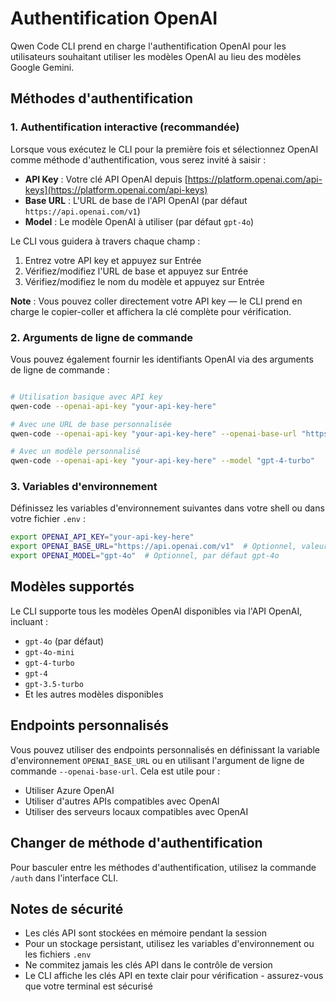 # Authentification OpenAI

Qwen Code CLI prend en charge l'authentification OpenAI pour les utilisateurs souhaitant utiliser les modèles OpenAI au lieu des modèles Google Gemini.

## Méthodes d'authentification

### 1. Authentification interactive (recommandée)

Lorsque vous exécutez le CLI pour la première fois et sélectionnez OpenAI comme méthode d'authentification, vous serez invité à saisir :

- **API Key** : Votre clé API OpenAI depuis [https://platform.openai.com/api-keys](https://platform.openai.com/api-keys)
- **Base URL** : L'URL de base de l'API OpenAI (par défaut `https://api.openai.com/v1`)
- **Model** : Le modèle OpenAI à utiliser (par défaut `gpt-4o`)

Le CLI vous guidera à travers chaque champ :

1. Entrez votre API key et appuyez sur Entrée
2. Vérifiez/modifiez l'URL de base et appuyez sur Entrée
3. Vérifiez/modifiez le nom du modèle et appuyez sur Entrée

**Note** : Vous pouvez coller directement votre API key — le CLI prend en charge le copier-coller et affichera la clé complète pour vérification.

### 2. Arguments de ligne de commande

Vous pouvez également fournir les identifiants OpenAI via des arguments de ligne de commande :

```bash

# Utilisation basique avec API key
qwen-code --openai-api-key "your-api-key-here"

# Avec une URL de base personnalisée
qwen-code --openai-api-key "your-api-key-here" --openai-base-url "https://your-custom-endpoint.com/v1"

# Avec un modèle personnalisé
qwen-code --openai-api-key "your-api-key-here" --model "gpt-4-turbo"
```

### 3. Variables d'environnement

Définissez les variables d'environnement suivantes dans votre shell ou dans votre fichier `.env` :

```bash
export OPENAI_API_KEY="your-api-key-here"
export OPENAI_BASE_URL="https://api.openai.com/v1"  # Optionnel, valeur par défaut
export OPENAI_MODEL="gpt-4o"  # Optionnel, par défaut gpt-4o
```

## Modèles supportés

Le CLI supporte tous les modèles OpenAI disponibles via l'API OpenAI, incluant :

- `gpt-4o` (par défaut)
- `gpt-4o-mini`
- `gpt-4-turbo`
- `gpt-4`
- `gpt-3.5-turbo`
- Et les autres modèles disponibles

## Endpoints personnalisés

Vous pouvez utiliser des endpoints personnalisés en définissant la variable d'environnement `OPENAI_BASE_URL` ou en utilisant l'argument de ligne de commande `--openai-base-url`. Cela est utile pour :

- Utiliser Azure OpenAI
- Utiliser d'autres APIs compatibles avec OpenAI
- Utiliser des serveurs locaux compatibles avec OpenAI

## Changer de méthode d'authentification

Pour basculer entre les méthodes d'authentification, utilisez la commande `/auth` dans l'interface CLI.

## Notes de sécurité

- Les clés API sont stockées en mémoire pendant la session
- Pour un stockage persistant, utilisez les variables d'environnement ou les fichiers `.env`
- Ne commitez jamais les clés API dans le contrôle de version
- Le CLI affiche les clés API en texte clair pour vérification - assurez-vous que votre terminal est sécurisé